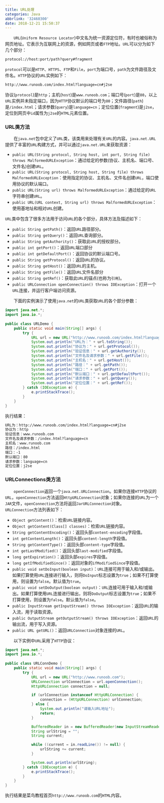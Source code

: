 ```yaml
---
title: URL处理
categories: Java
abbrlink: '32460300'
date: 2018-12-21 15:50:37
---
```

&emsp;&emsp;`URL`(`Uniform Resource Locator`)中文名为统一资源定位符，有时也被俗称为网页地址。它表示为互联网上的资源，例如网页或者`FTP`地址。`URL`可以分为如下几个部分：<!--more-->

``` bash
protocol://host:port/path?query#fragment
```

`protocol`可以是`HTTP`、`HTTPS`、`FTP`和`File`，`port`为端口号，`path`为文件路径及文件名。`HTTP`协议的`URL`实例如下：

``` bash
http://www.runoob.com/index.html?language=cn#j2se
```

协议(`protocol`)是`http`；主机(`host`)是`www.runoob.com`；端口号(`port`)是`80`，以上`URL`实例并未指定端口，因为`HTTP`协议默认的端口号为`80`；文件路径(`path`)是`/index.html`；请求参数(`query`)是`language=cn`；定位位置(`fragment`)是`j2se`，定位到网页中`id`属性为`j2se`的`HTML`元素位置。

### URL类方法

&emsp;&emsp;在`java.net`包中定义了`URL`类，该类用来处理有关`URL`的内容。`java.net.URL`提供了丰富的`URL`构建方式，并可以通过`java.net.URL`来获取资源：

- `public URL(String protocol, String host, int port, String file) throws MalformedURLException`：通过给定的参数(协议、主机名、端口号、文件名)创建`URL`。
- `public URL(String protocol, String host, String file) throws MalformedURLException`：使用指定的协议、主机名、文件名创建`URL`，端口使用协议的默认端口。
- `public URL(String url) throws MalformedURLException`：通过给定的`URL`字符串创建`URL`。
- `public URL(URL context, String url) throws MalformedURLException`：使用基地址和相对`URL`创建。

`URL`类中包含了很多方法用于访问`URL`的各个部分，具体方法及描述如下：

- `public String getPath()`：返回`URL`路径部分。
- `public String getQuery()`：返回`URL`查询部分。
- `public String getAuthority()`：获取此`URL`的授权部分。
- `public int getPort()`：返回`URL`端口部分
- `public int getDefaultPort()`：返回协议的默认端口号。
- `public String getProtocol()`：返回`URL`的协议。
- `public String getHost()`：返回`URL`的主机。
- `public String getFile()`：返回`URL`文件名部分
- `public String getRef()`：获取此`URL`的锚点(也称为`引用`)。
- `public URLConnection openConnection() throws IOException`：打开一个`URL`连接，并运行客户端访问资源。

&emsp;&emsp;下面的实例演示了使用`java.net`的`URL`类获取`URL`的各个部分参数：

``` java
import java.net.*;
import java.io.*;
​
public class URLDemo {
    public static void main(String[] args) {
        try {
            URL url = new URL("http://www.runoob.com/index.html?language=cn#j2se");
            System.out.println("URL为：" + url.toString());
            System.out.println("协议为：" + url.getProtocol());
            System.out.println("验证信息：" + url.getAuthority());
            System.out.println("文件名及请求参数：" + url.getFile());
            System.out.println("主机名：" + url.getHost());
            System.out.println("路径：" + url.getPath());
            System.out.println("端口：" + url.getPort());
            System.out.println("默认端口：" + url.getDefaultPort());
            System.out.println("请求参数：" + url.getQuery());
            System.out.println("定位位置：" + url.getRef());
        } catch (IOException e) {
            e.printStackTrace();
        }
    }
}
```

执行结果：

``` bash
URL为：http://www.runoob.com/index.html?language=cn#j2se
协议为：http
验证信息：www.runoob.com
文件名及请求参数：/index.html?language=cn
主机名：www.runoob.com
路径：/index.html
端口：-1
默认端口：80
请求参数：language=cn
定位位置：j2se
```

### URLConnections类方法

&emsp;&emsp;`openConnection`返回一个`java.net.URLConnection`。如果你连接`HTTP`协议的`URL`，`openConnection`方法返回`HttpURLConnection`对象；如果你连接的`URL`为一个`JAR`文件，`openConnection`方法将返回`JarURLConnection`对象。
&emsp;&emsp;`URLConnection`方法列表如下：

- `Object getContent()`：检索`URL`链接内容。
- `Object getContent(Class[] classes)`：检索`URL`链接内容。
- `String getContentEncoding()`：返回头部`content-encoding`字段值。
- `int getContentLength()`：返回头部`content-length`字段值。
- `String getContentType()`：返回头部`content-type`字段值。
- `int getLastModified()`：返回头部`last-modified`字段值。
- `long getExpiration()`：返回头部`expires`字段值。
- `long getIfModifiedSince()`：返回对象的`ifModifiedSince`字段值。
- `public void setDoInput(boolean input)`：`URL`连接可用于输入和/或输出。如果打算使用`URL`连接进行输入，则将`DoInput`标志设置为`true`；如果不打算使用，则设置为`false`。默认值为`true`。
- `public void setDoOutput(boolean output)`：`URL`连接可用于输入和/或输出。如果打算使用`URL`连接进行输出，则将`DoOutput`标志设置为`true`；如果不打算使用，则设置为`false`。默认值为`false`。
- `public InputStream getInputStream() throws IOException`：返回`URL`的输入流，用于读取资源。
- `public OutputStream getOutputStream() throws IOException`：返回`URL`的输出流，用于写入资源。
- `public URL getURL()`：返回`URLConnection`对象连接的`URL`。

&emsp;&emsp;以下实例中`URL`采用了`HTTP`协议：

``` java
import java.net.*;
import java.io.*;
​
public class URLConnDemo {
    public static void main(String[] args) {
        try {
            URL url = new URL("http://www.runoob.com");
            URLConnection urlConnection = url.openConnection();
            HttpURLConnection connection = null;

            if (urlConnection instanceof HttpURLConnection) {
                connection = (HttpURLConnection) urlConnection;
            } else {
                System.out.println("请输入URL地址");
                return;
            }

            BufferedReader in = new BufferedReader(new InputStreamReader(connection.getInputStream()));
            String urlString = "";
            String current;

            while ((current = in.readLine()) != null) {
                urlString += current;
            }

            System.out.println(urlString);
        } catch (IOException e) {
            e.printStackTrace();
        }
    }
}
```

执行结果是菜鸟教程首页`http://www.runoob.com`的`HTML`内容。